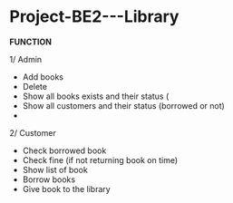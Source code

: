 # Project-BE2---Library

**FUNCTION**
  
  1/ Admin
  - Add books
  - Delete
  - Show all books exists and their status (
  - Show all customers and their status (borrowed or not)
  - 
  2/ Customer
  - Check borrowed book
  - Check fine (if not returning book on time)
  - Show list of book
  - Borrow books
  - Give book to the library

